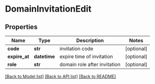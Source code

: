 # DomainInvitationEdit

## Properties
Name | Type | Description | Notes
------------ | ------------- | ------------- | -------------
**code** | **str** | invitation code | [optional] 
**expire_at** | **datetime** | expire time of invitation | [optional] 
**role** | **str** | domain role after invitation | [optional] 

[[Back to Model list]](../README.md#documentation-for-models) [[Back to API list]](../README.md#documentation-for-api-endpoints) [[Back to README]](../README.md)


